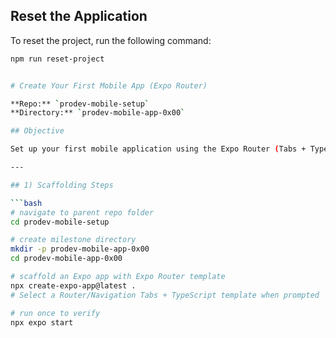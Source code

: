 ## Reset the Application

To reset the project, run the following command:

````bash
npm run reset-project


# Create Your First Mobile App (Expo Router)

**Repo:** `prodev-mobile-setup`
**Directory:** `prodev-mobile-app-0x00`

## Objective

Set up your first mobile application using the Expo Router (Tabs + TypeScript) template. Document the scaffolding process, understand the file structure, and verify a simple UI change.

---

## 1) Scaffolding Steps

```bash
# navigate to parent repo folder
cd prodev-mobile-setup

# create milestone directory
mkdir -p prodev-mobile-app-0x00
cd prodev-mobile-app-0x00

# scaffold an Expo app with Expo Router template
npx create-expo-app@latest .
# Select a Router/Navigation Tabs + TypeScript template when prompted

# run once to verify
npx expo start
````
